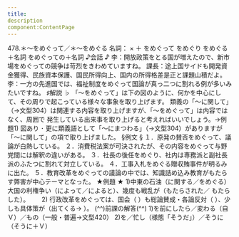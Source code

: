 ```yaml
---
title:
description
component:ContentPage
---
```



478.＊～をめぐって／＊～をめぐる
名詞： × ＋ をめぐって をめぐり をめぐる＋名詞 をめぐっての＋名詞
♪会話 ♪
李：開放政策をとる国が増えたので、新市場をめぐっての競争は苛烈をきわめていますね。
課長：途上国サイドも開発資金獲得、民族資本保護、国民所得向上、国内の所得格差是正と課題山積だよ。
李：一方の先進国では、福祉制度をめぐって国論が真っ二つに割れる例が多いみたいですね。
♯解説 ♭
「～をめぐって」は下の図のように、何かを中心にして、その周りで起こっている様々な事象を取り上げます。 類義の「～に関して」（→文型304）は関連する内容を取り上げますが、「～をめぐって」は内容ではなく、周囲で 発生している出来事を取り上げると考えればいいでしょう。→例題1)
図あり ･ 更に類義語として「～にまつわる」（→文型304）がありますが「～に関して」の項で取り上げました。
§例文 §
１．原発の賛否をめぐって、議論が白熱している。
２．消費税法案が可決されたが、その内容をめぐって与野党間には解釈の違いがある。
３．社長の後任をめぐり、社内は専務派と副社長派のふたつに割れて対立している。
４．工事入札をめぐる贈収賄事件が明るみに出た。
５．教育改革をめぐっての議論の中では、知識詰め込み教育がもたらす弊害が中心テーマとなった。
★例題 ★
1)中東の石油（に関する／をめぐる）大国の利権争い（によって／によると）、幾度も戦乱が（もたらされた／
もたらした）。      
2) 行政改革をめぐっては、国会（ ）も総論賛成・各論反対（ ）、少しも具体策が（出てくる→ ）。
(^^)前課の解答(^^)
1)を前にしたら／変わる（自Ｖ）／もの（一般・普遍→文型420）
2)を／忙し（様態「そうだ」）／そうに（そうに＋Ｖ）
